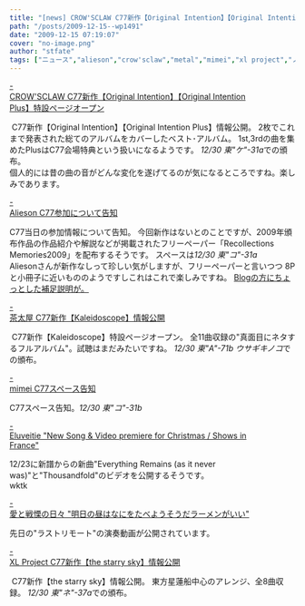 ```yaml
---
title: "[news] CROW'SCLAW C77新作【Original Intention】【Original Intention Plus】特設ページオープン"
path: "/posts/2009-12-15--wp1491"
date: "2009-12-15 07:19:07"
cover: "no-image.png"
author: "stfate"
tags: ["ニュース","alieson","crow'sclaw","metal","mimei","xl project","ノーザン･キラー","茶太"]
---
```


<style type="text/css">
<!--
p {white-space: pre-wrap};
-->
</style>

<a class="topics" href="http://oi.crowsclaw.info/" target="_blank">- CROW'SCLAW C77新作【Original Intention】【Original Intention Plus】特設ページオープン</a>
<div class="news"><a href="http://oi.crowsclaw.info/"><img src="http://oi.crowsclaw.info/banner46895.jpg" alt="" /></a>
C77新作【Original Intention】【Original Intention Plus】情報公開。
2枚でこれまで発表された総てのアルバムをカバーしたベスト･アルバム。
1st,3rdの曲を集めたPlusはC77会場特典という扱いになるようです。
<em>12/30 東"ケ"-31a</em>での頒布。
<div id="talk">個人的には昔の曲の音がどんな変化を遂げてるのが気になるところですね。楽しみであります。</div></div>

<a class="topics" href="http://www.alieson.net/html/" target="_blank">- Alieson C77参加について告知</a>
<div class="news">C77当日の参加情報について告知。
今回新作はないとのことですが、2009年頒布作品の作品紹介や解説などが掲載されたフリーペーパー「Recollections Memories2009」を配布するそうです。
スペースは<em>12/30 東"コ"-31a</em>
<div id="talk">Aliesonさんが新作なしって珍しい気がしますが、フリーペーパーと言いつつ
8Pと小冊子に近いもののようですしこれはこれで楽しみですね。
<a href="http://alieson.jugem.jp/">Blogの方にちょっとした補足説明が。</a></div></div>

<a class="topics" href="http://chata.moo.jp/uk6/index.html" target="_blank">- 茶太屋 C77新作【Kaleidoscope】情報公開</a>
<div class="news"><a href="http://chata.moo.jp/uk6/index.html"><img src="http://chata.moo.jp/uk6/img/ban/chanebn3.gif" alt="" /></a>
C77新作【Kaleidoscope】特設ページオープン。
全11曲収録の"真面目にネタするフルアルバム"。試聴はまだみたいですね。
<em>12/30 東"A"-71b ウサギキノコ</em>での頒布。</div>

<a class="topics" href="http://totsu-kuni.net/" target="_blank">- mimei C77スペース告知</a>
<div class="news">C77スペース告知。<em>12/30 東"コ"-31b</em></div>

<a class="topics" href="http://www.eluveitie.ch/en/?view=news" target="_blank">- Eluveitie "New Song & Video premiere for Christmas / Shows in France"</a>
<div class="news">12/23に新譜からの新曲"Everything Remains (as it never was)"と"Thousandfold"のビデオを公開するそうです。
<div id="talk">wktk</div></div>

<a class="topics" href="http://cobhc.blog40.fc2.com/" target="_blank">- 愛と戦慄の日々 "明日の昼はなにをたべようそうだラーメンがいい"</a>
<div class="news">先日の"ラストリモート"の演奏動画が公開されています。</div>

<a class="topics" href="http://www.xlproject.cc/" target="_blank">- XL Project C77新作【the starry sky】情報公開</a>
<div class="news"><a href="http://www.xlproject.cc/"><img src="http://www.xlproject.cc/images/bn.png" alt="" /></a>
C77新作【the starry sky】情報公開。
東方星蓮船中心のアレンジ、全8曲収録。
<em>12/30 東"ネ"-37a</em>での頒布。</div>